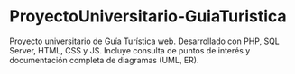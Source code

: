 # ProyectoUniversitario-GuiaTuristica
Proyecto universitario de Guía Turística web. Desarrollado con PHP, SQL Server, HTML, CSS y JS. Incluye consulta de puntos de interés y documentación completa de diagramas (UML, ER).
